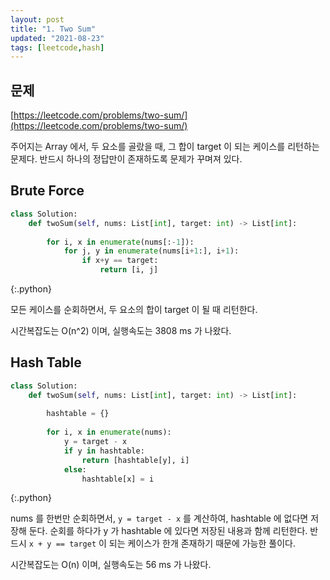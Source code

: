 ```yaml
---
layout: post
title: "1. Two Sum"
updated: "2021-08-23"
tags: [leetcode,hash]
---
```


## 문제

[https://leetcode.com/problems/two-sum/](https://leetcode.com/problems/two-sum/)

주어지는 Array 에서, 두 요소를 골랐을 때, 그 합이 target 이 되는 케이스를 리턴하는 문제다. 반드시 하나의 정답만이 존재하도록 문제가 꾸며져 있다.

## Brute Force

```py
class Solution:
    def twoSum(self, nums: List[int], target: int) -> List[int]:
        
        for i, x in enumerate(nums[:-1]):
            for j, y in enumerate(nums[i+1:], i+1):
                if x+y == target:
                    return [i, j]
```
{:.python}

모든 케이스를 순회하면서, 두 요소의 합이 target 이 될 때 리턴한다.

시간복잡도는 O(n^2) 이며, 실행속도는 3808 ms 가 나왔다.

## Hash Table

```py
class Solution:
    def twoSum(self, nums: List[int], target: int) -> List[int]:
        
        hashtable = {}
        
        for i, x in enumerate(nums):
            y = target - x
            if y in hashtable:
                return [hashtable[y], i]
            else:
                hashtable[x] = i
```
{:.python}

nums 를 한번만 순회하면서, `y = target - x` 를 계산하여, hashtable 에 없다면 저장해 둔다. 순회를 하다가 y 가 hashtable 에 있다면 저장된 내용과 함께 리턴한다. 반드시 `x + y == target` 이 되는 케이스가 한개 존재하기 때문에 가능한 풀이다.

시간복잡도는 O(n) 이며, 실행속도는 56 ms 가 나왔다.